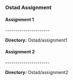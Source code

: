 <h3>Ostad Assignment</h3>

<h4>Assignment 1</h4>
<p>----------------------</p>
<p><strong>Directory:</strong> Ostad/assignment1</p>

<h4>Assignment 2</h4>
<p>----------------------</p>
<p><strong>Directory:</strong> Ostad/assignment2</p>
